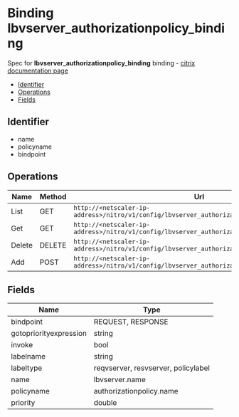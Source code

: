 # Binding lbvserver_authorizationpolicy_binding

Spec for **lbvserver_authorizationpolicy_binding** binding - [citrix documentation page](https://developer-docs.citrix.com/projects/netscaler-nitro-api/en/11.0/configuration/load-balancing/lbvserver_authorizationpolicy_binding/lbvserver_authorizationpolicy_binding/)

- [Identifier](#identifier)
- [Operations](#operations)
- [Fields](#fields)

## Identifier

- name
- policyname
- bindpoint

## Operations

| Name | Method | Url |
|----|----|----|
| List | GET | `http://<netscaler-ip-address>/nitro/v1/config/lbvserver_authorizationpolicy_binding` |
| Get | GET | `http://<netscaler-ip-address>/nitro/v1/config/lbvserver_authorizationpolicy_binding/<name>` |
| Delete | DELETE | `http://<netscaler-ip-address>/nitro/v1/config/lbvserver_authorizationpolicy_binding/<name>` |
| Add | POST | `http://<netscaler-ip-address>/nitro/v1/config/lbvserver_authorizationpolicy_binding` |

## Fields

| Name | Type |
|----|----|
| bindpoint | REQUEST, RESPONSE |
| gotopriorityexpression | string |
| invoke | bool |
| labelname | string |
| labeltype | reqvserver, resvserver, policylabel |
| name | lbvserver.name |
| policyname | authorizationpolicy.name |
| priority | double |


